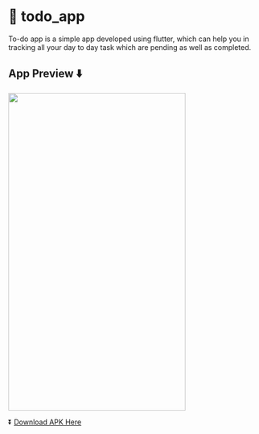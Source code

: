 # 📝 todo_app

To-do app is a simple app developed using flutter, which can help you in tracking all your day to day task which are pending as well as completed.


## App Preview ⬇️
<img src="https://user-images.githubusercontent.com/74370799/166111170-1712558a-b6c7-4430-a3e6-fe584ccc1d03.gif" width="352" height="630">

<br>

⏬ [Download APK Here](https://drive.google.com/file/d/1PGVPC-XpJbTGYXEqhyynuWn5_FMeMxHF/view?usp=sharing)
